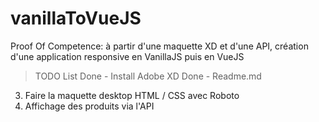 # vanillaToVueJS
Proof Of Competence: à partir d'une maquette XD et d'une API, création d'une application responsive en VanillaJS puis en VueJS

> TODO List
Done - Install Adobe XD
Done - Readme.md
3. Faire la maquette desktop HTML / CSS avec Roboto
4. Affichage des produits via l'API
